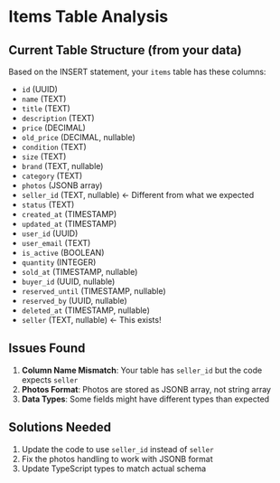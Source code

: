 # Items Table Analysis

## Current Table Structure (from your data)

Based on the INSERT statement, your `items` table has these columns:

- `id` (UUID)
- `name` (TEXT)
- `title` (TEXT)
- `description` (TEXT)
- `price` (DECIMAL)
- `old_price` (DECIMAL, nullable)
- `condition` (TEXT)
- `size` (TEXT)
- `brand` (TEXT, nullable)
- `category` (TEXT)
- `photos` (JSONB array)
- `seller_id` (TEXT, nullable) ← Different from what we expected
- `status` (TEXT)
- `created_at` (TIMESTAMP)
- `updated_at` (TIMESTAMP)
- `user_id` (UUID)
- `user_email` (TEXT)
- `is_active` (BOOLEAN)
- `quantity` (INTEGER)
- `sold_at` (TIMESTAMP, nullable)
- `buyer_id` (UUID, nullable)
- `reserved_until` (TIMESTAMP, nullable)
- `reserved_by` (UUID, nullable)
- `deleted_at` (TIMESTAMP, nullable)
- `seller` (TEXT, nullable) ← This exists!

## Issues Found

1. **Column Name Mismatch**: Your table has `seller_id` but the code expects `seller`
2. **Photos Format**: Photos are stored as JSONB array, not string array
3. **Data Types**: Some fields might have different types than expected

## Solutions Needed

1. Update the code to use `seller_id` instead of `seller`
2. Fix the photos handling to work with JSONB format
3. Update TypeScript types to match actual schema

